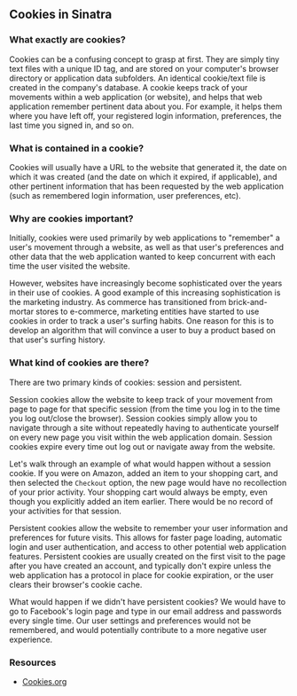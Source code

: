 ## Cookies in Sinatra

### What exactly are cookies?

Cookies can be a confusing concept to grasp at first. They are simply tiny text files with a unique ID tag, and are stored on your computer's browser directory or application data subfolders. An identical cookie/text file is created in the company's database. A cookie keeps track of your movements within a web application (or website), and helps that web application remember pertinent data about you. For example, it helps them where you have left off, your registered login information, preferences, the last time you signed in, and so on.

### What is contained in a cookie?

Cookies will usually have a URL to the website that generated it, the date on which it was created (and the date on which it expired, if applicable), and other pertinent information that has been requested by the web application (such as remembered login information, user preferences, etc).

### Why are cookies important?

Initially, cookies were used primarily by web applications to "remember" a user's movement through a website, as well as that user's preferences and other data that the web application wanted to keep concurrent with each time the user visited the website.

However, websites have increasingly become sophisticated over the years in their use of cookies. A good example of this increasing sophistication is the marketing industry. As commerce has transitioned from brick-and-mortar stores to e-commerce, marketing entities have started to use cookies in order to track a user's surfing habits. One reason for this is to develop an algorithm that will convince a user to buy a product based on that user's surfing history.

### What kind of cookies are there?

There are two primary kinds of cookies: session and persistent.

Session cookies allow the website to keep track of your movement from page to page for that specific session (from the time you log in to the time you log out/close the browser). Session cookies simply allow you to navigate through a site without repeatedly having to authenticate yourself on every new page you visit within the web application domain. Session cookies expire every time out log out or navigate away from the website.

Let's walk through an example of what would happen without a session cookie. If you were on Amazon, added an item to your shopping cart, and then selected the `Checkout` option, the new page would have no recollection of your prior activity. Your shopping cart would always be empty, even though you explicitly added an item earlier. There would be no record of your activities for that session.

Persistent cookies allow the website to remember your user information and preferences for future visits. This allows for faster page loading, automatic login and user authentication, and access to other potential web application features. Persistent cookies are usually created on the first visit to the page after you have created an account, and typically don't expire unless the web application has a protocol in place for cookie expiration, or the user clears their browser's cookie cache.

What would happen if we didn't have persistent cookies? We would have to go to Facebook's login page and type in our email address and passwords every single time. Our user settings and preferences would not be remembered, and would potentially contribute to a more negative user experience.

### Resources
- [Cookies.org](http://www.allaboutcookies.org/)
